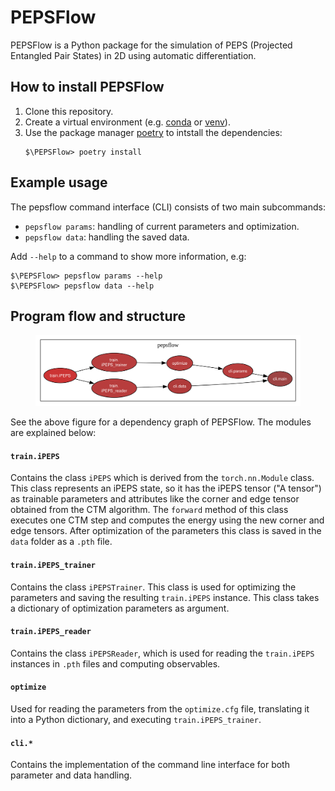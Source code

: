 # PEPSFlow

PEPSFlow is a Python package for the simulation of PEPS (Projected Entangled Pair States) in 2D using automatic differentiation.

## How to install PEPSFlow

1. Clone this repository.
2. Create a virtual environment (e.g. [conda](https://docs.conda.io/projects/conda/en/latest/user-guide/tasks/manage-environments.html) or [venv](https://docs.python.org/3/library/venv.html)).
3. Use the package manager [poetry](https://python-poetry.org/) to intstall the dependencies:
   ```
   $\PEPSFlow> poetry install
   ```

## Example usage

The pepsflow command interface (CLI) consists of two main subcommands:

* `pepsflow params`: handling of current parameters and optimization.
* `pepsflow data`: handling the saved data.

Add `--help` to a command to show more information, e.g:

```
$\PEPSFlow> pepsflow params --help
$\PEPSFlow> pepsflow data --help
```

## Program flow and structure

<figure>
    <img src="assets/pepsflow.svg" width="700"/>
</figure>


See the above figure for a dependency graph of PEPSFlow. The modules are explained below:

#### **`train.iPEPS`**
Contains the class `iPEPS` which is derived from the `torch.nn.Module` class. This class represents an iPEPS state, so it has the iPEPS tensor ("A tensor") as trainable parameters and attributes like the corner and edge tensor obtained from the CTM algorithm. The `forward` method of this class executes one CTM step and computes the energy using the new corner and edge tensors. After optimization of the parameters this class is saved in the `data` folder as a `.pth` file.
#### **`train.iPEPS_trainer`**
Contains the class `iPEPSTrainer`. This class is used for optimizing the parameters and saving the resulting `train.iPEPS` instance. This class takes a dictionary of optimization parameters as argument.
#### **`train.iPEPS_reader`**
Contains the class `iPEPSReader`, which is used for reading the `train.iPEPS` instances in `.pth` files and computing observables.
#### **`optimize`**
Used for reading the parameters from the `optimize.cfg` file, translating it into a Python dictionary, and executing `train.iPEPS_trainer`.
#### **`cli.*`**
Contains the implementation of the command line interface for both parameter and data handling.




